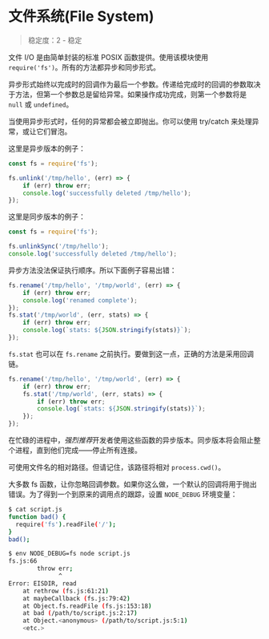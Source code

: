# 文件系统(File System)

> 稳定度：2 - 稳定

文件 I/O 是由简单封装的标准 POSIX 函数提供。使用该模块使用 `require('fs')`。所有的方法都异步和同步形式。

异步形式始终以完成时的回调作为最后一个参数。传递给完成时的回调的参数取决于方法，但第一个参数总是留给异常。如果操作成功完成，则第一个参数将是 `null` 或 `undefined`。

当使用异步形式时，任何的异常都会被立即抛出。你可以使用 try/catch 来处理异常，或让它们冒泡。

这里是异步版本的例子：

``` javascript
const fs = require('fs');

fs.unlink('/tmp/hello', (err) => {
    if (err) throw err;
    console.log('successfully deleted /tmp/hello');
});
```

这里是同步版本的例子：

``` javascript
const fs = require('fs');

fs.unlinkSync('/tmp/hello');
console.log('successfully deleted /tmp/hello');
```

异步方法没法保证执行顺序。所以下面例子容易出错：

``` javascript
fs.rename('/tmp/hello', '/tmp/world', (err) => {
    if (err) throw err;
    console.log('renamed complete');
});
fs.stat('/tmp/world', (err, stats) => {
    if (err) throw err;
    console.log(`stats: ${JSON.stringify(stats)}`);
});
```

`fs.stat` 也可以在 `fs.rename` 之前执行。要做到这一点，正确的方法是采用回调链。

``` javascript
fs.rename('/tmp/hello', '/tmp/world', (err) => {
    if (err) throw err;
    fs.stat('/tmp/world', (err, stats) => {
        if (err) throw err;
        console.log(`stats: ${JSON.stringify(stats)}`);
    });
});
```

在忙碌的进程中，*强烈推荐*开发者使用这些函数的异步版本。同步版本将会阻止整个进程，直到他们完成——停止所有连接。

可使用文件名的相对路径。但请记住，该路径将相对 `process.cwd()`。

大多数 fs 函数，让你忽略回调参数。如果你这么做，一个默认的回调将用于抛出错误。为了得到一个到原来的调用点的跟踪，设置 `NODE_DEBUG` 环境变量：

``` bash
$ cat script.js
function bad() {
  require('fs').readFile('/');
}
bad();

$ env NODE_DEBUG=fs node script.js
fs.js:66
        throw err;
              ^
Error: EISDIR, read
    at rethrow (fs.js:61:21)
    at maybeCallback (fs.js:79:42)
    at Object.fs.readFile (fs.js:153:18)
    at bad (/path/to/script.js:2:17)
    at Object.<anonymous> (/path/to/script.js:5:1)
    <etc.>
```